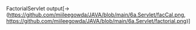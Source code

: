 FactorialServlet  output[->(https://github.com/miileegowda/JAVA/blob/main/6a.Servlet/facCal.png, https://github.com/miileegowda/JAVA/blob/main/6a.Servlet/factorial.png)]
